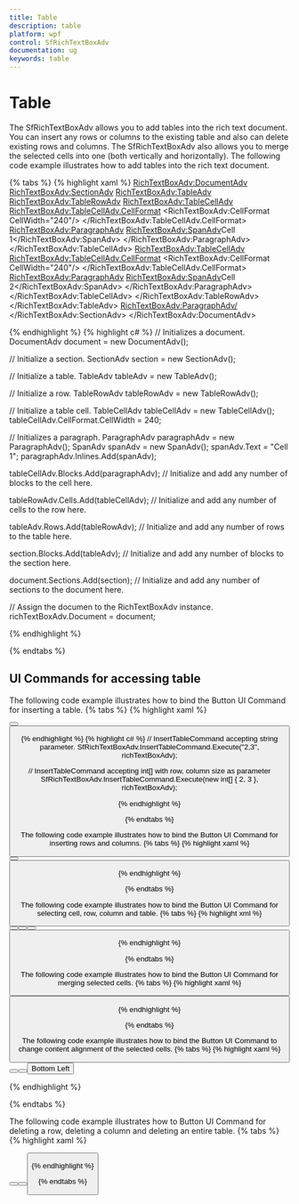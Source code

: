 ```yaml
---
title: Table
description: table
platform: wpf
control: SfRichTextBoxAdv
documentation: ug
keywords: table
---
```

# Table

The SfRichTextBoxAdv allows you to add tables into the rich text document. You can insert any rows or columns to the existing table and also can delete existing rows and columns. The SfRichTextBoxAdv also allows you to merge the selected cells into one (both vertically and horizontally).
The following code example illustrates how to add tables into the rich text document.

{% tabs %}
{% highlight xaml %}
<RichTextBoxAdv:DocumentAdv>
    <RichTextBoxAdv:SectionAdv>
        <RichTextBoxAdv:TableAdv>
            <RichTextBoxAdv:TableRowAdv>
                <RichTextBoxAdv:TableCellAdv>
                    <RichTextBoxAdv:TableCellAdv.CellFormat>
                        <RichTextBoxAdv:CellFormat CellWidth="240"/>
                    </RichTextBoxAdv:TableCellAdv.CellFormat>
                    <RichTextBoxAdv:ParagraphAdv>
                        <RichTextBoxAdv:SpanAdv>Cell 1</RichTextBoxAdv:SpanAdv>
                    </RichTextBoxAdv:ParagraphAdv>
                </RichTextBoxAdv:TableCellAdv>
                <RichTextBoxAdv:TableCellAdv>
                    <RichTextBoxAdv:TableCellAdv.CellFormat>
                        <RichTextBoxAdv:CellFormat CellWidth="240"/>
                    </RichTextBoxAdv:TableCellAdv.CellFormat>
                    <RichTextBoxAdv:ParagraphAdv>
                        <RichTextBoxAdv:SpanAdv>Cell 2</RichTextBoxAdv:SpanAdv>
                    </RichTextBoxAdv:ParagraphAdv>
                </RichTextBoxAdv:TableCellAdv>
            </RichTextBoxAdv:TableRowAdv>
        </RichTextBoxAdv:TableAdv>
        <RichTextBoxAdv:ParagraphAdv/>
    </RichTextBoxAdv:SectionAdv>
</RichTextBoxAdv:DocumentAdv>

{% endhighlight %}
{% highlight c# %}
// Initializes a document.
DocumentAdv document = new DocumentAdv();

// Initialize a section.
SectionAdv section = new SectionAdv();

// Initialize a table.
TableAdv tableAdv = new TableAdv();

// Initialize a row.
TableRowAdv tableRowAdv = new TableRowAdv();

// Initialize a table cell.
TableCellAdv tableCellAdv = new TableCellAdv();
tableCellAdv.CellFormat.CellWidth = 240;

// Initializes a paragraph.
ParagraphAdv paragraphAdv = new ParagraphAdv();
SpanAdv spanAdv = new SpanAdv();
spanAdv.Text = "Cell 1";
paragraphAdv.Inlines.Add(spanAdv);

tableCellAdv.Blocks.Add(paragraphAdv);
// Initialize and add any number of blocks to the cell here.

tableRowAdv.Cells.Add(tableCellAdv);
// Initialize and add any number of cells to the row here.

tableAdv.Rows.Add(tableRowAdv);
// Initialize and add any number of rows to the table here.

section.Blocks.Add(tableAdv);
// Initialize and add any number of blocks to the section here.

document.Sections.Add(section);
// Initialize and add any number of sections to the document here.

// Assign the documen to the RichTextBoxAdv instance.
richTextBoxAdv.Document = document;


{% endhighlight %}

{% endtabs %}

## UI Commands for accessing table

The following code example illustrates how to bind the Button UI Command for inserting a table.
{% tabs %}
{% highlight xaml %}
<!-- Inserts the table with default size of one row and two columns -->
<Button Content="Insert Table" Command="RichTextBoxAdv:SfRichTextBoxAdv.InsertTableCommand" CommandTarget="{Binding ElementName=richTextBoxAdv}" />

<!-- Inserts the table with the size of two rows and three columns -->
<Button Content="Insert Table" Command="RichTextBoxAdv:SfRichTextBoxAdv.InsertTableCommand" CommandTarget="{Binding ElementName=richTextBoxAdv}" CommandParameter="2,3"/>


{% endhighlight %}
{% highlight c# %}
// InsertTableCommand accepting string parameter.
SfRichTextBoxAdv.InsertTableCommand.Execute("2,3", richTextBoxAdv);

// InsertTableCommand accepting int[] with row, column size as parameter
SfRichTextBoxAdv.InsertTableCommand.Execute(new int[] { 2, 3 }, richTextBoxAdv);


{% endhighlight %}

{% endtabs %}


The following code example illustrates how to bind the Button UI Command for inserting rows and columns.
{% tabs %}
{% highlight xaml %}
<!-- Inserts one row above to the current row -->
<!-- Command parameter can be either Above or Below -->
<Button Content="Insert Row" Command="RichTextBoxAdv:SfRichTextBoxAdv.InsertRowCommand" CommandTarget="{Binding ElementName=richTextBoxAdv}" CommandParameter="Above"/>
<!-- Inserts one column to the right of current column -->
<!-- Command parameter can be either Left or Right -->
<Button Content="Insert Column" Command="RichTextBoxAdv:SfRichTextBoxAdv.InsertColumnCommand" CommandTarget="{Binding ElementName=richTextBoxAdv}" CommandParameter="Right"/>


{% endhighlight %}

{% endtabs %}

The following code example illustrates how to bind the Button UI Command for selecting cell, row, column and table.
{% tabs %}
{% highlight xml %}
<!--Selects the Cell--> 
<Button Content="Select Cell" Command="RichTextBoxAdv:SfRichTextBoxAdv.SelectCellCommand" CommandTarget="{Binding ElementName=richTextBoxAdv}" />
<!--Selects the Column-->
<Button Content="Select Column" Command="RichTextBoxAdv:SfRichTextBoxAdv.SelectColumnCommand" CommandTarget="{Binding ElementName=richTextBoxAdv}" />
<!--Selects the Row-->
<Button Content="Select Row" Command="RichTextBoxAdv:SfRichTextBoxAdv.SelectRowCommand" CommandTarget="{Binding ElementName=richTextBoxAdv}" />
<!--Selects the Table-->
<Button Content="Select Table" Command="RichTextBoxAdv:SfRichTextBoxAdv.SelectTableCommand" CommandTarget="{Binding ElementName=richTextBoxAdv}" />

{% endhighlight %}

{% endtabs %}

The following code example illustrates how to bind the Button UI Command for merging selected cells.
{% tabs %}
{% highlight xaml %}
<!-- Merges the selected cells -->
<Button Content="Merge Cells" Command="RichTextBoxAdv:SfRichTextBoxAdv.MergeSelectedCellsCommand" CommandTarget="{Binding ElementName=richTextBoxAdv}" />


{% endhighlight %}

{% endtabs %}

The following code example illustrates how to bind the Button UI Command to change content alignment of the selected cells.
{% tabs %}
{% highlight xaml %}
<!--Change cell content alignment with command parameter as comma separated(vertical alignment and text alignment)-->
<Button Content="Cell Content Alignment" Command="RichTextBoxAdv:SfRichTextBoxAdv.CellContentAlignmentCommand" CommandTarget="{Binding ElementName=richTextBoxAdv}" CommandParameter="Top,Left" />

<!--or-->

<!--Change cell content alignment with command parameter single sting (vertical alignment and text alignment)-->
<Button Content="Cell Content Alignment" Command="RichTextBoxAdv:SfRichTextBoxAdv.CellContentAlignmentCommand" CommandTarget="{Binding ElementName=richTextBoxAdv}"  CommandParameter="CenterRight"/>

<!--or-->

<!--Change cell content alignment with command parameter as string array(vertical alignment and text alignment string order respectively)-->
<Button Content="Cell Content Alignment" Command="RichTextBoxAdv:SfRichTextBoxAdv.CellContentAlignmentCommand" CommandTarget="{Binding ElementName=richTextBoxAdv}">
    <Button.CommandParameter>
        <x:Array Type="sys:String" xmlns:x="http://schemas.microsoft.com/winfx/2006/xaml" xmlns:sys="clr-namespace:System;assembly=mscorlib">
            <sys:String>Bottom</sys:String>
            <sys:String>Left</sys:String>
        </x:Array>
    </Button.CommandParameter>
</Button>


{% endhighlight %}

{% endtabs %}

The following code example illustrates how to Button UI Command for deleting a row, deleting a column and deleting an entire table.
{% tabs %}
{% highlight xaml %}
<!-- Deletes the column -->
<Button Content="Delete Column" Command="RichTextBoxAdv:SfRichTextBoxAdv.DeleteColumnCommand" CommandTarget="{Binding ElementName=richTextBoxAdv}" />
<!-- Deletes the row -->
<Button Content="Delete Row" Command="RichTextBoxAdv:SfRichTextBoxAdv.DeleteRowCommand" CommandTarget="{Binding ElementName=richTextBoxAdv}" />
<!-- Deletes the table -->
<Button Content="Delete Table" Command="RichTextBoxAdv:SfRichTextBoxAdv.DeleteTableCommand" CommandTarget="{Binding ElementName=richTextBoxAdv}" />


{% endhighlight %}

{% endtabs %}


